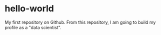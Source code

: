 # hello-world
My first repository on Github. From this repository, I am going to build my profile as a "data scientist".
